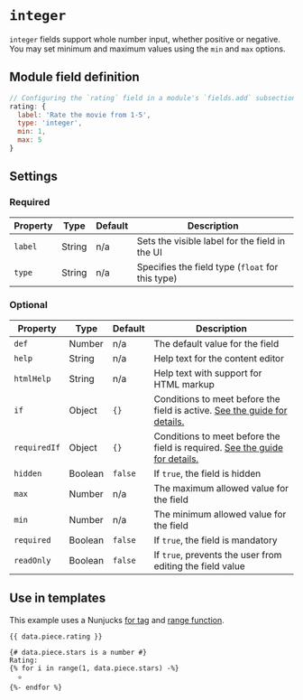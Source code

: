 # `integer`

`integer` fields support whole number input, whether positive or negative. You may set minimum and maximum values using the `min` and `max` options.

## Module field definition

```javascript
// Configuring the `rating` field in a module's `fields.add` subsection:
rating: {
  label: 'Rate the movie from 1-5',
  type: 'integer',
  min: 1,
  max: 5
}
```

## Settings

### Required

|  Property | Type   | Default | Description |
|-----------|-----------|-----------|-----------|
|`label` | String | n/a | Sets the visible label for the field in the UI |
|`type` | String | n/a | Specifies the field type (`float` for this type) |

### Optional

|  Property | Type   | Default | Description |
|-----------|-----------|-----------|-----------|
|`def` | Number | n/a | The default value for the field |
|`help` | String | n/a | Help text for the content editor |
|`htmlHelp` | String | n/a | Help text with support for HTML markup |
|`if` | Object | `{}` | Conditions to meet before the field is active. [See the guide for details.](/guide/conditional-fields) |
|`requiredIf` | Object | `{}` | Conditions to meet before the field is required. [See the guide for details.](/guide/conditional-fields) |
|`hidden` | Boolean | `false` | If `true`, the field is hidden |
|`max` | Number | n/a | The maximum allowed value for the field |
|`min` | Number | n/a | The minimum allowed value for the field |
|`required` | Boolean | `false` | If `true`, the field is mandatory |
|`readOnly` | Boolean | `false` | If `true`, prevents the user from editing the field value |

<!-- TODO: The following settings are likely to return, but are not yet implemented. -->
<!-- |contextual | Boolean | false | If `true`, it will prevent the field from appearing in the editor modal | -->

## Use in templates

This example uses a Nunjucks [for tag](https://mozilla.github.io/nunjucks/templating.html#for) and [range function](https://mozilla.github.io/nunjucks/templating.html#range-start-stop-step).

```nunjucks
{{ data.piece.rating }}

{# data.piece.stars is a number #}
Rating:
{% for i in range(1, data.piece.stars) -%}
  ⭐️
{%- endfor %}
```
